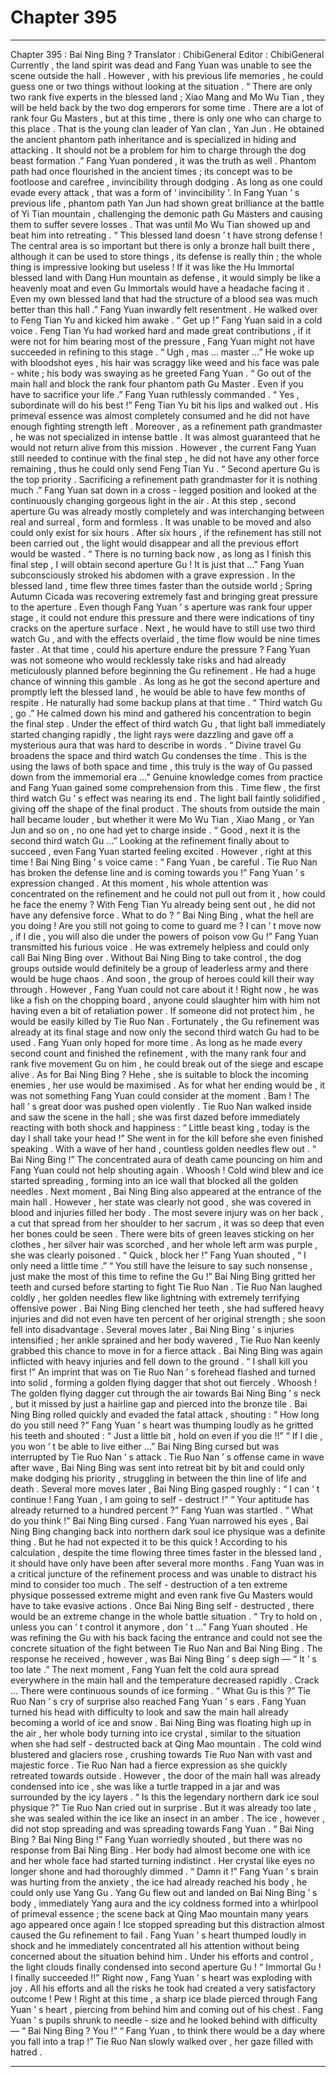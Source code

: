 
# Chapter 395


---

Chapter 395 : Bai Ning Bing ?
Translator :
ChibiGeneral
Editor :
ChibiGeneral
Currently , the land spirit was dead and Fang Yuan was unable to see the scene outside the hall . However , with his previous life memories , he could guess one or two things without looking at the situation .
“ There are only two rank five experts in the blessed land ; Xiao Mang and Mo Wu Tian , they will be held back by the two dog emperors for some time . There are a lot of rank four Gu Masters , but at this time , there is only one who can charge to this place . That is the young clan leader of Yan clan , Yan Jun . He obtained the ancient phantom path inheritance and is specialized in hiding and attacking . It should not be a problem for him to charge through the dog beast formation .”
Fang Yuan pondered , it was the truth as well .
Phantom path had once flourished in the ancient times ; its concept was to be footloose and carefree , invincibility through dodging . As long as one could evade every attack , that was a form of ‘ invincibility ’.
In Fang Yuan ’ s previous life , phantom path Yan Jun had shown great brilliance at the battle of Yi Tian mountain , challenging the demonic path Gu Masters and causing them to suffer severe losses . That was until Mo Wu Tian showed up and beat him into retreating .
“ This blessed land doesn ’ t have strong defense ! The central area is so important but there is only a bronze hall built there , although it can be used to store things , its defense is really thin ; the whole thing is impressive looking but useless ! If it was like the Hu Immortal blessed land with Dang Hun mountain as defense , it would simply be like a heavenly moat and even Gu Immortals would have a headache facing it . Even my own blessed land that had the structure of a blood sea was much better than this hall .” Fang Yuan inwardly felt resentment . He walked over to Feng Tian Yu and kicked him awake .
“ Get up !” Fang Yuan said in a cold voice .
Feng Tian Yu had worked hard and made great contributions , if it were not for him bearing most of the pressure , Fang Yuan might not have succeeded in refining to this stage .
“ Ugh , mas … master …” He woke up with bloodshot eyes , his hair was scraggy like weed and his face was pale - white ; his body was swaying as he greeted Fang Yuan .
“ Go out of the main hall and block the rank four phantom path Gu Master . Even if you have to sacrifice your life .” Fang Yuan ruthlessly commanded .
“ Yes , subordinate will do his best !” Feng Tian Yu bit his lips and walked out .
His primeval essence was almost completely consumed and he did not have enough fighting strength left . Moreover , as a refinement path grandmaster , he was not specialized in intense battle . It was almost guaranteed that he would not return alive from this mission .
However , the current Fang Yuan still needed to continue with the final step , he did not have any other force remaining , thus he could only send Feng Tian Yu .
“ Second aperture Gu is the top priority . Sacrificing a refinement path grandmaster for it is nothing much .” Fang Yuan sat down in a cross - legged position and looked at the continuously changing gorgeous light in the air .
At this step , second aperture Gu was already mostly completely and was interchanging between real and surreal , form and formless . It was unable to be moved and also could only exist for six hours .
After six hours , if the refinement has still not been carried out , the light would disappear and all the previous effort would be wasted .
“ There is no turning back now , as long as I finish this final step , I will obtain second aperture Gu ! It is just that …”
Fang Yuan subconsciously stroked his abdomen with a grave expression .
In the blessed land , time flew three times faster than the outside world ; Spring Autumn Cicada was recovering extremely fast and bringing great pressure to the aperture .
Even though Fang Yuan ’ s aperture was rank four upper stage , it could not endure this pressure and there were indications of tiny cracks on the aperture surface .
Next , he would have to still use two third watch Gu , and with the effects overlaid , the time flow would be nine times faster .
At that time , could his aperture endure the pressure ?
Fang Yuan was not someone who would recklessly take risks and had already meticulously planned before beginning the Gu refinement .
He had a huge chance of winning this gamble . As long as he got the second aperture and promptly left the blessed land , he would be able to have few months of respite .
He naturally had some backup plans at that time .
“ Third watch Gu , go .” He calmed down his mind and gathered his concentration to begin the final step .
Under the effect of third watch Gu , that light ball immediately started changing rapidly , the light rays were dazzling and gave off a mysterious aura that was hard to describe in words .
“ Divine travel Gu broadens the space and third watch Gu condenses the time . This is the using the laws of both space and time , this truly is the way of Gu passed down from the immemorial era …”
Genuine knowledge comes from practice and Fang Yuan gained some comprehension from this .
Time flew , the first third watch Gu ’ s effect was nearing its end . The light ball faintly solidified , giving off the shape of the final product .
The shouts from outside the main hall became louder , but whether it were Mo Wu Tian , Xiao Mang , or Yan Jun and so on , no one had yet to charge inside .
“ Good , next it is the second third watch Gu …” Looking at the refinement finally about to succeed , even Fang Yuan started feeling excited .
However , right at this time !
Bai Ning Bing ’ s voice came : “ Fang Yuan , be careful . Tie Ruo Nan has broken the defense line and is coming towards you !”
Fang Yuan ’ s expression changed .
At this moment , his whole attention was concentrated on the refinement and he could not pull out from it , how could he face the enemy ? With Feng Tian Yu already being sent out , he did not have any defensive force .
What to do ?
“ Bai Ning Bing , what the hell are you doing ! Are you still not going to come to guard me ? I can ’ t move now , if I die , you will also die under the powers of poison vow Gu !” Fang Yuan transmitted his furious voice .
He was extremely helpless and could only call Bai Ning Bing over .
Without Bai Ning Bing to take control , the dog groups outside would definitely be a group of leaderless army and there would be huge chaos . And soon , the group of heroes could kill their way through .
However , Fang Yuan could not care about it !
Right now , he was like a fish on the chopping board , anyone could slaughter him with him not having even a bit of retaliation power . If someone did not protect him , he would be easily killed by Tie Ruo Nan .
Fortunately , the Gu refinement was already at its final stage and now only the second third watch Gu had to be used .
Fang Yuan only hoped for more time .
As long as he made every second count and finished the refinement , with the many rank four and rank five movement Gu on him , he could break out of the siege and escape alive .
As for Bai Ning Bing ?
Hehe , she is suitable to block the incoming enemies , her use would be maximised . As for what her ending would be , it was not something Fang Yuan could consider at the moment .
Bam !
The hall ’ s great door was pushed open violently .
Tie Ruo Nan walked inside and saw the scene in the hall ; she was first dazed before immediately reacting with both shock and happiness : “ Little beast king , today is the day I shall take your head !”
She went in for the kill before she even finished speaking . With a wave of her hand , countless golden needles flew out .
“ Bai Ning Bing !” The concentrated aura of death came pouncing on him and Fang Yuan could not help shouting again .
Whoosh !
Cold wind blew and ice started spreading , forming into an ice wall that blocked all the golden needles .
Next moment , Bai Ning Bing also appeared at the entrance of the main hall .
However , her state was clearly not good , she was covered in blood and injuries filled her body . The most severe injury was on her back , a cut that spread from her shoulder to her sacrum , it was so deep that even her bones could be seen .
There were bits of green leaves sticking on her clothes , her silver hair was scorched , and her whole left arm was purple , she was clearly poisoned .
“ Quick , block her !” Fang Yuan shouted , “ I only need a little time .”
“ You still have the leisure to say such nonsense , just make the most of this time to refine the Gu !” Bai Ning Bing gritted her teeth and cursed before starting to fight Tie Ruo Nan .
Tie Ruo Nan laughed coldly , her golden needles flew like lightning with extremely terrifying offensive power .
Bai Ning Bing clenched her teeth , she had suffered heavy injuries and did not even have ten percent of her original strength ; she soon fell into disadvantage .
Several moves later , Bai Ning Bing ’ s injuries intensified ; her ankle sprained and her body wavered , Tie Ruo Nan keenly grabbed this chance to move in for a fierce attack .
Bai Ning Bing was again inflicted with heavy injuries and fell down to the ground .
“ I shall kill you first !” An imprint that was on Tie Ruo Nan ’ s forehead flashed and turned into solid , forming a golden flying dagger that shot out fiercely .
Whoosh !
The golden flying dagger cut through the air towards Bai Ning Bing ’ s neck , but it missed by just a hairline gap and pierced into the bronze tile .
Bai Ning Bing rolled quickly and evaded the fatal attack , shouting : “ How long do you still need ?”
Fang Yuan ’ s heart was thumping loudly as he gritted his teeth and shouted : “ Just a little bit , hold on even if you die !!”
“ If I die , you won ’ t be able to live either …” Bai Ning Bing cursed but was interrupted by Tie Ruo Nan ’ s attack .
Tie Ruo Nan ’ s offense came in wave after wave , Bai Ning Bing was sent into retreat bit by bit and could only make dodging his priority , struggling in between the thin line of life and death .
Several more moves later , Bai Ning Bing gasped roughly : “ I can ’ t continue ! Fang Yuan , I am going to self - destruct !”
“ Your aptitude has already returned to a hundred percent ?” Fang Yuan was startled .
“ What do you think !” Bai Ning Bing cursed .
Fang Yuan narrowed his eyes , Bai Ning Bing changing back into northern dark soul ice physique was a definite thing . But he had not expected it to be this quick !
According to his calculation , despite the time flowing three times faster in the blessed land , it should have only have been after several more months .
Fang Yuan was in a critical juncture of the refinement process and was unable to distract his mind to consider too much .
The self - destruction of a ten extreme physique possessed extreme might and even rank five Gu Masters would have to take evasive actions .
Once Bai Ning Bing self - destructed , there would be an extreme change in the whole battle situation .
“ Try to hold on , unless you can ’ t control it anymore , don ’ t …” Fang Yuan shouted . He was refining the Gu with his back facing the entrance and could not see the concrete situation of the fight between Tie Ruo Nan and Bai Ning Bing .
The response he received , however , was Bai Ning Bing ’ s deep sigh —
“ It ’ s too late .”
The next moment , Fang Yuan felt the cold aura spread everywhere in the main hall and the temperature decreased rapidly .
Crack …
There were continuous sounds of ice forming .
“ What Gu is this ?” Tie Ruo Nan ’ s cry of surprise also reached Fang Yuan ’ s ears .
Fang Yuan turned his head with difficulty to look and saw the main hall already becoming a world of ice and snow . Bai Ning Bing was floating high up in the air , her whole body turning into ice crystal , similar to the situation when she had self - destructed back at Qing Mao mountain .
The cold wind blustered and glaciers rose , crushing towards Tie Ruo Nan with vast and majestic force .
Tie Ruo Nan had a fierce expression as she quickly retreated towards outside .
However , the door of the main hall was already condensed into ice , she was like a turtle trapped in a jar and was surrounded by the icy layers .
“ Is this the legendary northern dark ice soul physique ?” Tie Ruo Nan cried out in surprise . But it was already too late , she was sealed within the ice like an insect in an amber .
The ice , however , did not stop spreading and was spreading towards Fang Yuan .
“ Bai Ning Bing ? Bai Ning Bing !” Fang Yuan worriedly shouted , but there was no response from Bai Ning Bing .
Her body had almost become one with ice and her whole face had started turning indistinct . Her crystal like eyes no longer shone and had thoroughly dimmed .
“ Damn it !” Fang Yuan ’ s brain was hurting from the anxiety , the ice had already reached his body , he could only use Yang Gu .
Yang Gu flew out and landed on Bai Ning Bing ’ s body , immediately Yang aura and the icy coldness formed into a whirlpool of primeval essence ; the scene back at Qing Mao mountain many years ago appeared once again !
Ice stopped spreading but this distraction almost caused the Gu refinement to fail .
Fang Yuan ’ s heart thumped loudly in shock and he immediately concentrated all his attention without being concerned about the situation behind him .
Under his efforts and control , the light clouds finally condensed into second aperture Gu !
“ Immortal Gu ! I finally succeeded !!” Right now , Fang Yuan ’ s heart was exploding with joy .
All his efforts and all the risks he took had created a very satisfactory outcome !
Pew !
Right at this time , a sharp ice blade pierced through Fang Yuan ’ s heart , piercing from behind him and coming out of his chest .
Fang Yuan ’ s pupils shrunk to needle - size and he looked behind with difficulty —
“ Bai Ning Bing ? You !”
“ Fang Yuan , to think there would be a day where you fall into a trap !” Tie Ruo Nan slowly walked over , her gaze filled with hatred .

---

